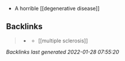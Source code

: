 - A horrible [[degenerative disease]]

## Backlinks

> - [](ms.md)
>   - [[multiple sclerosis]]

_Backlinks last generated 2022-01-28 07:55:20_
